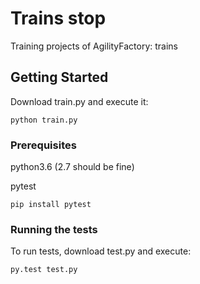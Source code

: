 # Trains stop
Training projects of AgilityFactory: trains

## Getting Started
Download train.py and execute it: 

```
python train.py
```

### Prerequisites
python3.6 (2.7 should be fine)

pytest 

```
pip install pytest
```

### Running the tests
To run tests, download test.py and execute: 

```
py.test test.py
```
